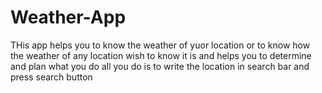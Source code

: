 # Weather-App
THis app helps you to know the weather of yuor location or 
to know how the weather of any location wish to know 
it is and helps you to determine and plan what you do
all you do is to write the location in search bar and press search button